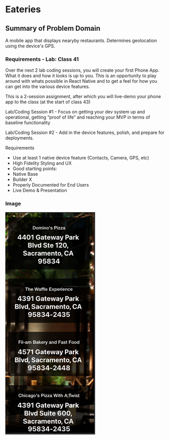 # Eateries


## Summary of Problem Domain

A mobile app that displays nearyby restaurants. Determines geolocation using the device's GPS.

### Requirements - Lab: Class 41

Over the next 2 lab coding sessions, you will create your first Phone App. What it does and how it looks is up to you. This is an opportunity to play around with whats possible in React Native and to get a feel for how you can get into the various device features.

This is a 2-session assignment, after which you will live-demo your phone app to the class (at the start of class 43)

Lab/Coding Session #1 - Focus on getting your dev system up and operational, getting “proof of life” and reaching your MVP in terms of baseline functionality

Lab/Coding Session #2 - Add in the device features, polish, and prepare for deployments.

Requirements

- Use at least 1 native device feature (Contacts, Camera, GPS, etc)
- High Fidelity Styling and UX
- Good starting points:
- Native Base
- Builder X
- Properly Documented for End Users
- Live Demo & Presentation

### Image

![eateries](./eateries.png)